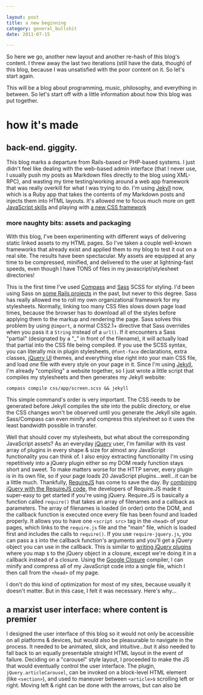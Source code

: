 ```yaml
---

layout: post
title: a new beginning
category: general_bullshit
date: 2011-07-15

---
```


So here we go, another new layout and another re-hash of this blog's content. I threw away the last two iterations (still have the data, though) of this blog, because I was unsatisfied with the poor content on it. So let's start again.

This will be a blog about programming, music, philosophy, and everything in between. So let's start off with a little information about how this blog was put together.

# how it's made

## back-end. giggity.

This blog marks a departure from Rails-based or PHP-based systems. I just didn't feel like dealing with the web-based admin interface (that I never use, I usually push my posts as Markdown files directly to the blog using XML-RPC), and wasting my time testing/working around a web app framework that was really overkill for what I was trying to do. I'm using [Jekyll][1] now, which is a Ruby app that takes the contents of my Markdown posts and injects them into HTML layouts. It's allowed me to focus much more on gett [JavaScript skills][2] and playing with [a new CSS framework][3]

### more naughty bits: assets and packaging

With this blog, I've been experimenting with different ways of delivering static linked assets to my HTML pages. So I've taken a couple well-known frameworks that already exist and applied them to my blog to test it out on a real site. The results have been spectacular. My assets are equipped at any time to be compressed, minified, and delivered to the user at lightning-fast speeds, even though I have TONS of files in my javascript/stylesheet directories!

This is the first time I've used [Compass][3] and [Sass][4] SCSS for styling. I'd been using Sass on [some Rails projects][5] in the past, but never to this degree. Sass has really allowed me to roll my own organizational framework for my stylesheets. Normally, linking too many CSS files slows down page load times, because the browser has to download all of the styles before applying them to the markup and rendering the page. Sass solves this problem by using `@import`, a normal CSS2.1+ directive that Sass overrides when you
pass it a `String` instead of a `url()`. If it encounters a Sass "partial" (designated by a "_" in front of the filename), it will actually load that partial into the CSS file being compiled. If you use the SCSS syntax, you can literally mix in plugin stylesheets, `@font-face` declarations, extra classes, [jQuery UI][6] themes, and everything else right into your main CSS file, and load *one* file with every style on your page in it. Since I'm using [Jekyll][1], I'm already "compiling" a website together, so I just wrote a little script that compiles my stylesheets and then generates my Jekyll website:

	compass compile css/app/screen.scss && jekyll
	
This simple command's order is very important. The CSS needs to be generated before Jekyll compiles the site into the public directory, or else the CSS changes won't be observed until you generate the Jekyll site again. Sass/Compass can even minify and compress this stylesheet so it uses the least bandwidth possible in transfer.

Well that should cover my stylesheets, but what about the corresponding JavaScript assets? As an everyday [jQuery][7] user, I'm familiar with its vast array of plugins in every shape & size for almost any JavaScript functionality you can think of. I also enjoy extracting functionality I'm using repetitively into a jQuery plugin either so my DOM ready function stays short and sweet. To make matters worse for the HTTP server, every plugin is in its own file, so if your page loads 20 JavaScript plugins...well...it can be a little much. Thankfully, [RequireJS][8] has come to save the day. By [combining jQuery with the RequireJS code][9], the developers of Require.JS made it super-easy to get started if you're using jQuery. Require.JS is basically a function called `require()` that takes an array of filenames and a callback as parameters. The array of filenames is loaded (in order) onto the DOM, and the callback function is executed once every file has been found and loaded properly. It allows you to have one `<script src>` tag in the `<head>` of your pages, which links to the `require.js` file and the "main" file, which is loaded first and includes the calls to `require()`. If you use `require-jquery.js`, you can pass a `$` into the callback function's arguments and you'll get a jQuery object you can use in the callback. This is similar to [writing jQuery plugins][10] where you map `$` to the jQuery object in a closure, except we're doing it in a callback instead of a closure. Using the [Google Closure][11] compiler, I can minify and compress all of my JavaScript code into a single file, which I then call from the `<head>` of my page.
	
I don't do this kind of optimization for most of my sites, because usually it doesn't matter. But in this case, I felt it was necessary. Here's why... 

## a marxist user interface: where content is premier

I designed the user interface of this blog so it would not only be accessible on all platforms & devices, but would also be pleasurable to navigate in the process. It needed to be animated, slick, and intuitive...but it also needed to fall back to an equally presentable straight HTML layout in the event of failure. Deciding on a "carousel" style layout, I proceeded to make the JS that would eventually control the user interface. The plugin, `jQuery.articleCarousel`, can be invoked on a block-level HTML element (like `<section>`), and
used to maneuver between `<article>`s scrolling left or right. Moving left & right can be done with the arrows, but can also be 


[1]: http://jekyllrb.com/
[2]: http://eloquentjavascript.com/
[3]: http://compass-style.org/
[4]: http://sass-lang.com/
[5]: https://github.com/tubbo/diaspora/
[6]: http://jqueryui.com/
[7]: http://jquery.com/
[8]: http://requirejs.org/
[9]: http://requirejs.org/docs/jquery.html
[10]: http://docs.jquery.com/Plugins/Authoring#Getting_Started
[11]: http://code.google.com/closure/compiler/